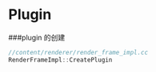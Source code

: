 # Plugin

###plugin 的创建
```cpp
//content/renderer/render_frame_impl.cc
RenderFrameImpl::CreatePlugin
```
